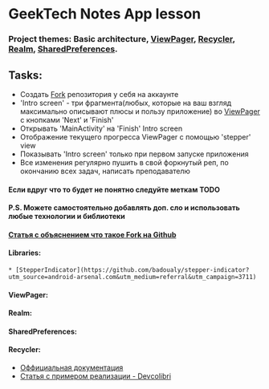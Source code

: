 # GeekTech Notes App lesson
### Project themes: Basic architecture, [ViewPager](#header-viewpager), [Recycler](#header-recycler), [Realm](#header-realm), [SharedPreferences](#header-shared).

## Tasks:
   * Создать [Fork](#header_fork) репозитория у себя на аккаунте
   * 'Intro screen' - три фрагмента(любых, которые на ваш взгляд максимально описывают плюсы и пользу приложение) во [ViewPager](#header-viewpager) с кнопками 'Next' и 'Finish'
   * Открывать 'MainActivity' на 'Finish' Intro screen
   * Отображение текущего прогресса ViewPager c помощью 'stepper' view
   * Показывать 'Intro screen' только при первом запуске приложения
   * Все изменения регулярно пушить в свой форкнутый реп, по окончанию всех задач, написать преподавателю 


#### Если вдруг что то будет не понятно следуйте меткам TODO
#### P.S. Можете самостоятельно добавлять доп. сло и использовать любые технологии и библиотеки
        
#### <a name="header_fork">[Статья с объяснением что такое Fork на Github](http://gearmobile.github.io/git/fork-github/)</a>

#### Libraries:
    * [StepperIndicator](https://github.com/badoualy/stepper-indicator?utm_source=android-arsenal.com&utm_medium=referral&utm_campaign=3711)

#### <a name="header-viewpager"></a>ViewPager:


#### <a name="header-realm"></a>Realm:


#### <a name="header-shared"></a>SharedPreferences:


#### <a name="header_recycler"></a>Recycler:
- [Оффициальная документация](https://developer.android.com/guide/topics/ui/layout/recyclerview)
- [Статья c примером реализации - Devсolibri](https://devcolibri.com/%D0%BA%D0%B0%D0%BA-%D1%80%D0%B0%D0%B1%D0%BE%D1%82%D0%B0%D1%82%D1%8C-%D1%81-recyclerview/)